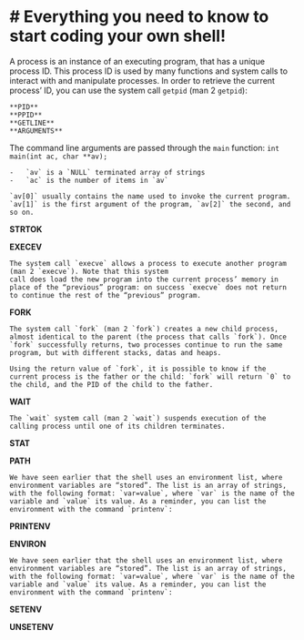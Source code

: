 # # Everything you need to know to start coding your own shell!

A process is an instance of an executing program, that has a unique process ID. This process ID is used by many functions and system calls to interact with and manipulate processes. In order to retrieve the current process’ ID, you can use the system call `getpid` (man 2 `getpid`):

	**PID** 
	**PPID**
	**GETLINE**
	**ARGUMENTS**

The command line arguments are passed through the `main` function: `int main(int ac, char **av);`

	-   `av` is a `NULL` terminated array of strings
	-   `ac` is the number of items in `av`

	`av[0]` usually contains the name used to invoke the current program. `av[1]` is the first argument of the program, `av[2]` the second, and so on.

**STRTOK**

**EXECEV**
	
	The system call `execve` allows a process to execute another program (man 2 `execve`). Note that this system 
	call does load the new program into the current process’ memory in place of the “previous” program: on success `execve` does not return to continue the rest of the “previous” program.
	
**FORK**

	The system call `fork` (man 2 `fork`) creates a new child process, almost identical to the parent (the process that calls `fork`). Once `fork` successfully returns, two processes continue to run the same program, but with different stacks, datas and heaps.

	Using the return value of `fork`, it is possible to know if the current process is the father or the child: `fork` will return `0` to the child, and the PID of the child to the father.

**WAIT**

	The `wait` system call (man 2 `wait`) suspends execution of the calling process until one of its children terminates.

**STAT**

**PATH**

	We have seen earlier that the shell uses an environment list, where environment variables are “stored”. The list is an array of strings, with the following format: `var=value`, where `var` is the name of the variable and `value` its value. As a reminder, you can list the environment with the command `printenv`:

**PRINTENV**

**ENVIRON**

	We have seen earlier that the shell uses an environment list, where environment variables are “stored”. The list is an array of strings, with the following format: `var=value`, where `var` is the name of the variable and `value` its value. As a reminder, you can list the environment with the command `printenv`:

**SETENV**

**UNSETENV**


